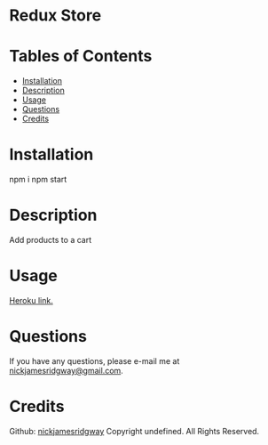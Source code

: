 
# Redux Store

# Tables of Contents
* [Installation](#installation)
* [Description](#description)
* [Usage](#usage)
* [Questions](#questions)
* [Credits](#credits)
# Installation
npm i
npm start
# Description
Add products to a cart
# Usage
[Heroku link.](https://fierce-castle-59956.herokuapp.com/)
# Questions
If you have any questions, please e-mail me at nickjamesridgway@gmail.com.
# Credits
Github: [nickjamesridgway](https://github.com/nickjamesridgway/)
Copyright undefined. All Rights Reserved.

